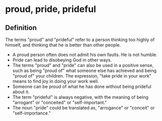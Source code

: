 # proud, pride, prideful

## Definition

The terms "proud" and "prideful" refer to a person thinking too highly of himself, and thinking that he is better than other people.

* A proud person often does not admit his own faults. He is not humble.
* Pride can lead to disobeying God in other ways.
* The terms "proud" and "pride" can also be used in a positive sense, such as being "proud of" what someone else has achieved and being "proud of" your children. The expression, "take pride in your work" means to find joy in doing your work well.
* Someone can be proud of what he has done without being prideful about it.
* The term "prideful" is always negative, with the meaning of being "arrogant" or "conceited" or "self-important."
* The noun "pride" could be translated as, "arrogance" or "conceit" or "self-importance."